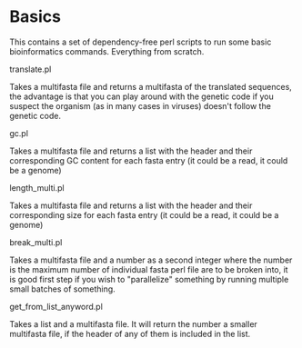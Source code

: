 # Basics
This contains a set of dependency-free perl scripts to run some basic bioinformatics commands. Everything from scratch.

translate.pl 

Takes a multifasta file and returns a multifasta of the translated sequences, the advantage is that you can play around with the genetic code if you suspect the organism (as in many cases in viruses) doesn't follow the genetic code. 

gc.pl

Takes a multifasta file and returns a list with the header and their corresponding GC content for each fasta entry (it could be a read, it could be a genome)

length_multi.pl 

Takes a multifasta file and returns a list with the header and their corresponding size for each fasta entry (it could be a read, it could be a genome)

break_multi.pl

Takes a multifasta file and a number as a second integer where the number is the maximum number of individual fasta perl file are to be broken into, it is good first step if you wish to "parallelize" something by running multiple small batches of something.

get_from_list_anyword.pl

Takes a list and a multifasta file. It will return the number a smaller multifasta file, if the header of any of them is included in the list.

